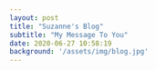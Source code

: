 ```yaml
---
layout: post
title: "Suzanne's Blog"
subtitle: "My Message To You"
date: 2020-06-27 10:58:19
background: '/assets/img/blog.jpg'
---
```


